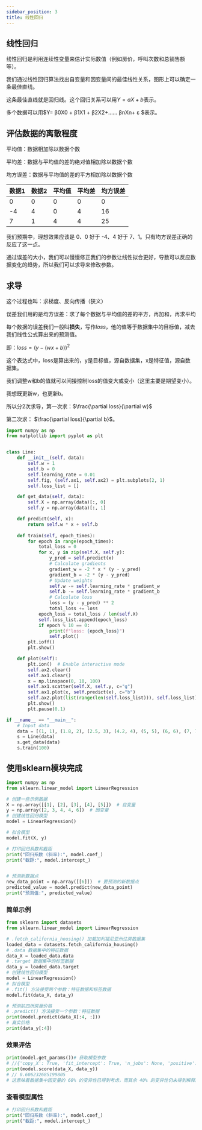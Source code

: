 ```yaml
---
sidebar_position: 3
title: 线性回归
---
```


## 线性回归

线性回归是利用连续性变量来估计实际数值（例如房价，呼叫次数和总销售额等）。

我们通过线性回归算法找出自变量和因变量间的最佳线性关系，图形上可以确定一条最佳直线。

这条最佳直线就是回归线。这个回归关系可以用$Y=aX+b$表示。

多个数据可以用$Y= β0X0 + β1X1 + β2X2+…… βnXn+ ε $表示。

## 评估数据的离散程度

平均值：数据相加除以数据个数

平均差：数据与平均值的差的绝对值相加除以数据个数

均方误差：数据与平均值的差的平方相加除以数据个数

| 数据1 | 数据2 | 平均值 | 平均差 | 均方误差 |
|--------|--------|--------|--------|----------|
| 0      | 0      | 0      | 0      | 0        |
| -4     | 4      | 0      | 4      | 16       |
| 7      | 1      | 4      | 4      | 25       |

我们预期中，理想效果应该是 0、0 好于 -4、4 好于 7、1。只有均方误差正确的反应了这一点。

通过误差的大小，我们可以慢慢修正我们的参数让线性拟合更好，导数可以反应数据变化的趋势，所以我们可以求导来修改参数。

## 求导

这个过程也叫：求梯度、反向传播（狭义）

误差我们用的是均方误差：求了每个数据与平均值的差的平方，再加和，再求平均

每个数据的误差我们一般叫**损失**，写作$loss$，他的值等于数据集中的目标值，减去我们线性公式算出来的预测值。

即：$loss = (y - (wx + b))^2$ 

这个表达式中，loss是算出来的，y是目标值，源自数据集，x是特征值，源自数据集。

我们调整w和b的值就可以间接控制loss的值变大或变小（这里主要是期望变小）。

我想既更新w，也更新b。

所以分2次求导，第一次求：$\frac{\partial loss}{\partial w}$ 

第二次求： $\frac{\partial loss}{\partial b}$。


```python showLineNumbers
import numpy as np
from matplotlib import pyplot as plt


class Line:
    def __init__(self, data):
        self.w = 1
        self.b = 0
        self.learning_rate = 0.01
        self.fig, (self.ax1, self.ax2) = plt.subplots(2, 1)
        self.loss_list = []

    def get_data(self, data):
        self.X = np.array(data)[:, 0]
        self.y = np.array(data)[:, 1]

    def predict(self, x):
        return self.w * x + self.b
    
    def train(self, epoch_times):
        for epoch in range(epoch_times):
            total_loss = 0
            for x, y in zip(self.X, self.y):
                y_pred = self.predict(x)
                # Calculate gradients
                gradient_w = -2 * x * (y - y_pred)
                gradient_b = -2 * (y - y_pred)
                # Update weights
                self.w -= self.learning_rate * gradient_w
                self.b -= self.learning_rate * gradient_b
                # Calculate loss
                loss = (y - y_pred) ** 2
                total_loss += loss
            epoch_loss = total_loss / len(self.X)
            self.loss_list.append(epoch_loss)
            if epoch % 10 == 0:
                print(f"loss: {epoch_loss}")
                self.plot()
        plt.ioff()
        plt.show()

    def plot(self):
        plt.ion()  # Enable interactive mode
        self.ax2.clear()
        self.ax1.clear()
        x = np.linspace(0, 10, 100)
        self.ax1.scatter(self.X, self.y, c="g")
        self.ax1.plot(x, self.predict(x), c="b")
        self.ax2.plot(list(range(len(self.loss_list))), self.loss_list)
        plt.show()
        plt.pause(0.1)

if __name__ == "__main__":  
    # Input data
    data = [(1, 1), (1.8, 2), (2.5, 3), (4.2, 4), (5, 5), (6, 6), (7, 7)]
    s = Line(data)
    s.get_data(data)
    s.train(100)
```

## 使用sklearn模块完成

```python showLineNumbers
import numpy as np
from sklearn.linear_model import LinearRegression

# 创建一些示例数据
X = np.array([[1], [2], [3], [4], [5]])  # 自变量
y = np.array([2, 3, 4, 4, 6])  # 因变量
# 创建线性回归模型
model = LinearRegression()

# 拟合模型
model.fit(X, y)

# 打印回归系数和截距
print("回归系数 (斜率):", model.coef_)
print("截距:", model.intercept_)


# 预测新数据点
new_data_point = np.array([[6]])  # 要预测的新数据点
predicted_value = model.predict(new_data_point)
print("预测值:", predicted_value)

```

### 简单示例

```python showLineNumbers
from sklearn import datasets
from sklearn.linear_model import LinearRegression

# .fetch_california_housing() 加载加利福尼亚州住房数据集
loaded_data = datasets.fetch_california_housing()
# .data 数据集中的特征数据
data_X = loaded_data.data
# .target 数据集中的标签数据
data_y = loaded_data.target
# 创建线性回归模型
model = LinearRegression()
# 拟合模型
# .fit() 方法接受两个参数：特征数据和标签数据
model.fit(data_X, data_y)

# 预测前四所房屋价格
# .predict() 方法接受一个参数：特征数据
print(model.predict(data_X[:4, :]))
# 真实价格
print(data_y[:4])
```

### 效果评估

```python showLineNumbers
print(model.get_params())# 获取模型参数
# //{'copy_X': True, 'fit_intercept': True, 'n_jobs': None, 'positive': False}
print(model.score(data_X, data_y))
# // 0.606232685199805
# 这意味着数据集中因变量的 60% 的变异性已得到考虑，而其余 40% 的变异性仍未得到解释。
```

### 查看模型属性

```python showLineNumbers
# 打印回归系数和截距
print("回归系数 (斜率):", model.coef_)
print("截距:", model.intercept_)
```
